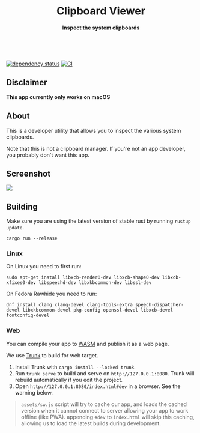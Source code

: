 <div align="center">
	<h1>Clipboard Viewer</h1>
	<p>
		<b>Inspect the system clipboards</b>
	</p>
	<br>
	<br>
	<br>
</div>

[![dependency status](https://deps.rs/repo/github/a-isaiahharvey/rust-macios/status.svg)](https://deps.rs/repo/github/a-isaiahharvey/rust-macios)
[![CI](https://github.com/a-isaiahharvey/clipboard-viewer/actions/workflows/rust.yml/badge.svg)](https://github.com/a-isaiahharvey/clipboard-viewer/actions/workflows/rust.yml)

## Disclaimer
**This app currently only works on macOS**

## About

This is a developer utility that allows you to inspect the various system clipboards.

Note that this is not a clipboard manager. If you're not an app developer, you probably don't want this app.

## Screenshot

![](docs/images/Screenshot%202022-10-28%20at%2007.54.55.png)


## Building

Make sure you are using the latest version of stable rust by running `rustup update`.

`cargo run --release`

### Linux

On Linux you need to first run:

`sudo apt-get install libxcb-render0-dev libxcb-shape0-dev libxcb-xfixes0-dev libspeechd-dev libxkbcommon-dev libssl-dev`

On Fedora Rawhide you need to run:

`dnf install clang clang-devel clang-tools-extra speech-dispatcher-devel libxkbcommon-devel pkg-config openssl-devel libxcb-devel fontconfig-devel`

### Web

You can compile your app to [WASM](https://en.wikipedia.org/wiki/WebAssembly) and publish it as a web page.

We use [Trunk](https://trunkrs.dev/) to build for web target.
1. Install Trunk with `cargo install --locked trunk`.
2. Run `trunk serve` to build and serve on `http://127.0.0.1:8080`. Trunk will rebuild automatically if you edit the project.
3. Open `http://127.0.0.1:8080/index.html#dev` in a browser. See the warning below.

> `assets/sw.js` script will try to cache our app, and loads the cached version when it cannot connect to server allowing your app to work offline (like PWA).
> appending `#dev` to `index.html` will skip this caching, allowing us to load the latest builds during development.
